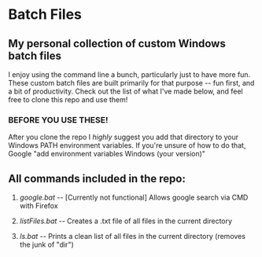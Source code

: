 # Batch Files
## My personal collection of custom Windows batch files
I enjoy using the command line a bunch, particularly just to have more fun.
These custom batch files are built primarily for that purpose -- fun first, and a bit of productivity.
Check out the list of what I've made below, and feel free to clone this repo and use them!

### BEFORE YOU USE THESE!
After you clone the repo I _highly_ suggest you add that directory to your Windows PATH environment variables.
If you're unsure of how to do that, Google "add environment variables Windows (your version)"

## All commands included in the repo:
1. *google.bat* -- [Currently not functional] Allows google search via CMD with Firefox

2. *listFiles.bat* -- Creates a .txt file of all files in the current directory

3. *ls.bat* -- Prints a clean list of all files in the current directory (removes the junk of "dir")